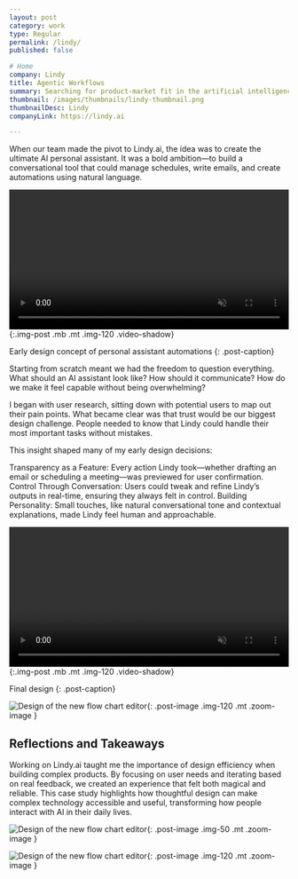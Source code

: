 ```yaml
---
layout: post
category: work
type: Regular
permalink: /lindy/
published: false

# Home
company: Lindy
title: Agentic Workflows
summary: Searching for product-market fit in the artificial intelligence space.
thumbnail: /images/thumbnails/lindy-thumbnail.png
thumbnailDesc: Lindy
companyLink: https://lindy.ai

---
```


When our team made the pivot to Lindy.ai, the idea was to create the ultimate AI personal assistant. It was a bold ambition—to build a conversational tool that could manage schedules, write emails, and create automations using natural language.

<video autoplay muted playsinline loop width="100%">
  <source src="{{site.url}}/assets/img/lindy/workflows.mp4" type="video/mp4">
  <source src="{{site.url}}/assets/img/lindy/workflows.webm" type="video/webm">
  <p>Your browser doesn't support HTML5 video. Here is
     a <a href="{{site.url}}/assets/img/lindy/workflows.mp4">link to the video</a> instead.</p>
</video>{:.img-post .mb .mt .img-120 .video-shadow}

Early design concept of personal assistant automations
{: .post-caption}

Starting from scratch meant we had the freedom to question everything. What should an AI assistant look like? How should it communicate? How do we make it feel capable without being overwhelming?

I began with user research, sitting down with potential users to map out their pain points. What became clear was that trust would be our biggest design challenge. People needed to know that Lindy could handle their most important tasks without mistakes.

This insight shaped many of my early design decisions:

Transparency as a Feature: Every action Lindy took—whether drafting an email or scheduling a meeting—was previewed for user confirmation.
Control Through Conversation: Users could tweak and refine Lindy’s outputs in real-time, ensuring they always felt in control.
Building Personality: Small touches, like natural conversational tone and contextual explanations, made Lindy feel human and approachable.

<video autoplay muted playsinline loop width="100%">
  <source src="{{site.url}}/assets/img/lindy/navigation.mp4" type="video/mp4">
  <source src="{{site.url}}/assets/img/lindy/navigation.webm" type="video/webm">
  <p>Your browser doesn't support HTML5 video. Here is
     a <a href="{{site.url}}/assets/img/lindy/navigation.mp4">link to the video</a> instead.</p>
</video>{:.img-post .mb .mt .img-120 .video-shadow}

Final design
{: .post-caption}

![Design of the new flow chart editor]({{site.url}}/assets/img/lindy/guardrails.png){: .post-image .img-120 .mt .zoom-image }

## Reflections and Takeaways

Working on Lindy.ai taught me the importance of design efficiency when building complex products. By focusing on user needs and iterating based on real feedback, we created an experience that felt both magical and reliable. This case study highlights how thoughtful design can make complex technology accessible and useful, transforming how people interact with AI in their daily lives.

![Design of the new flow chart editor]({{site.url}}/assets/img/lindy/flow-editor.png){: .post-image .img-50 .mt .zoom-image }

![Design of the new flow chart editor]({{site.url}}/assets/img/lindy/navigation.png){: .post-image .img-120 .mt .zoom-image }
